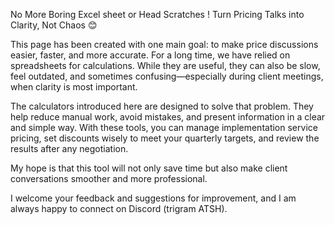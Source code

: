 No More Boring Excel sheet or Head Scratches !
Turn Pricing Talks into Clarity, Not Chaos 😊

This page has been created with one main goal: to make price discussions easier, faster, and more accurate. For a long time, we have relied on spreadsheets for calculations. While they are useful, they can also be slow, feel outdated, and sometimes confusing—especially during client meetings, when clarity is most important.

The calculators introduced here are designed to solve that problem. They help reduce manual work, avoid mistakes, and present information in a clear and simple way. With these tools, you can manage implementation service pricing, set discounts wisely to meet your quarterly targets, and review the results after any negotiation.

My hope is that this tool will not only save time but also make client conversations smoother and more professional.

I welcome your feedback and suggestions for improvement, and I am always happy to connect on Discord (trigram ATSH).
